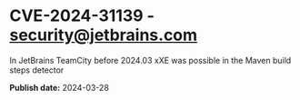 # CVE-2024-31139 - security@jetbrains.com

In JetBrains TeamCity before 2024.03 xXE was possible in the Maven build steps detector

**Publish date:** 2024-03-28
